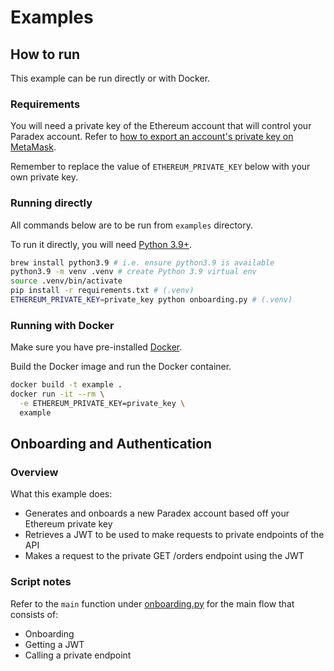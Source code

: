 # Examples

## How to run

This example can be run directly or with Docker.

### Requirements

You will need a private key of the Ethereum account that will control your Paradex account. Refer to [how to export an account's private key on MetaMask](https://support.metamask.io/hc/en-us/articles/360015289632-How-to-export-an-account-s-private-key).

Remember to replace the value of `ETHEREUM_PRIVATE_KEY` below with your own private key.

### Running directly

All commands below are to be run from `examples` directory.

To run it directly, you will need [Python 3.9+](https://www.python.org/downloads/).

```bash
brew install python3.9 # i.e. ensure python3.9 is available
python3.9 -m venv .venv # create Python 3.9 virtual env
source .venv/bin/activate
pip install -r requirements.txt # (.venv)
ETHEREUM_PRIVATE_KEY=private_key python onboarding.py # (.venv)
```

### Running with Docker

Make sure you have pre-installed [Docker](https://docs.docker.com/get-docker/).

Build the Docker image and run the Docker container.

```bash
docker build -t example .
docker run -it --rm \
  -e ETHEREUM_PRIVATE_KEY=private_key \
  example
```

## Onboarding and Authentication

### Overview

What this example does:

* Generates and onboards a new Paradex account based off your Ethereum private key
* Retrieves a JWT to be used to make requests to private endpoints of the API
* Makes a request to the private GET /orders endpoint using the JWT

### Script notes

Refer to the `main` function under [onboarding.py](onboarding.py#L323) for the main flow that consists of:

* Onboarding
* Getting a JWT
* Calling a private endpoint
